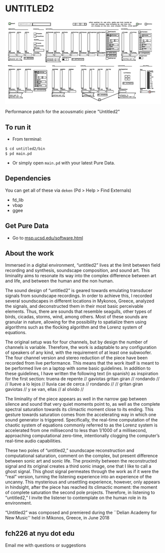 # UNTITLED2

![untitled](https://raw.githubusercontent.com/fdch/untitled2/master/img/untitled2.jpg "untitled2")

Performance patch for the acousmatic piece "Untitled2"


## To run it

* From terminal:

```
$ cd untitled2/bin
$ pd main.pd
```

* Or simply open ``main.pd`` with your latest Pure Data.

## Dependencies

You can get all of these via ``deken`` (Pd > Help > Find Externals)

* fd_lib
* vbap
* ggee


## Get Pure Data

* Go to [msp.ucsd.edu/software.html](http://msp.ucsd.edu/software.html)


## About the work

Immersed in a digital environment, “untitled2” lives at the limit between field recording and synthesis, soundscape composition, and sound art. This liminality aims to resonate its way into the complex difference between art and life, and between the human and the non human.

The sound design of “untitled2” is geared towards emulating transducer signals from soundscape recordings. In order to achieve this, I recorded several soundscapes in different locations in Mykonos, Greece, analyzed the signals, and deconstructed them in their most basic perceivable elements. Thus, there are sounds that resemble seagulls, other types of birds, cicadas, storms, wind, among others. Most of these sounds are granular in nature, allowing for the possibility to spatialize them using algorithms such as the flocking algorithm and the Lorenz system of equations.

The original setup was for four channels, but by design the number of channels is variable. Therefore, the work is adaptable to any configuration of speakers of any kind, with the requirement of at least one subwoofer. The four channel version and stereo reduction of the piece have been recorded from live performance. This means that the work itself is meant to be performed live on a laptop with some basic guidelines. In addition to these guidelines, I have written the following text (in spanish) as inspiration for the first section: truena de repente // gaviotas gritan giran // rondando // // llueve a lo lejos // lluvia cae de cerca // rondando // // gritan giran gaviotas // y se van, ellas // al olvido //

The liminality of the piece appears as well in the narrow gap between silence and sound that very quiet moments point to, as well as the complete spectral saturation towards its climactic moment close to its ending. This gesture towards saturation comes from the accelerating way in which one sound generator is triggered. Specifically, the real-time computation of the chaotic system of equations commonly referred to as the Lorenz system is accelerated from one millisecond to less than 1/1000 of a millisecond, approaching computational zero-time, intentionally clogging the computer’s real-time audio capabilities.

These two poles of “untitled2,” soundscape reconstruction and computational saturation, comment on the complex, but present difference between sonic art and sonic life. The proximity between the reconstructed signal and its original creates a third sonic image, one that I like to call a ghost signal. This ghost signal permeates through the work as if it were the “real” version, turning the listening experience into an experience of the uncanny. This mysterious and unsettling experience, however, only appears in hindsight, after the piece has reached its climactic moment: the moment of complete saturation the second pole projects. Therefore, in listening to “untitled2,” I invite the listener to contemplate on the human role in its environment.

“Untitled2” was composed and premiered during the ``Delian Academy for New Music'' held in Mikonos, Greece, in June 2018

## fch226 at nyu dot edu

Email me with questions or suggestions
